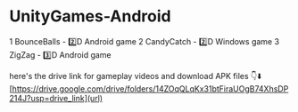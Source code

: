 # UnityGames-Android
1 BounceBalls - 2️⃣D Android game 
2 CandyCatch  - 2️⃣D Windows game
3 ZigZag      - 3️⃣D Android game
  
here's the drive link for gameplay videos and download APK files 👇⬇️
[https://drive.google.com/drive/folders/14ZOqQLqKx31btFiraUOgB74XhsDP214J?usp=drive_link](url)
